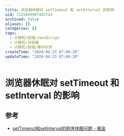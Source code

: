 ```yaml
---
title: 浏览器休眠对 setTimeout 和 setInterval 的影响
uid: 1125899907442724
archived: false
aliases: []
categories: []
tags:
  - 计算机/前端/JavaScript
  - 计算机/浏览器
  - 计算机/前端/事件队列
createTime: "2024-04-23 07:08:20"
updateTime: "2024-04-23 07:08:20"
---
```


# 浏览器休眠对 setTimeout 和 setInterval 的影响

## 参考

- [setTimeout和setInterval的程序休眠问题 - 掘金](https://juejin.cn/post/6844903667456278541)
